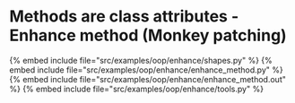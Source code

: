 # Methods are class attributes - Enhance method (Monkey patching)

{% embed include file="src/examples/oop/enhance/shapes.py" %}
{% embed include file="src/examples/oop/enhance/enhance_method.py" %}
{% embed include file="src/examples/oop/enhance/enhance_method.out" %}
{% embed include file="src/examples/oop/enhance/tools.py" %}



